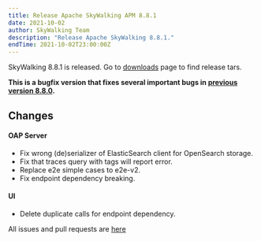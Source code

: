 ```yaml
---
title: Release Apache SkyWalking APM 8.8.1
date: 2021-10-02
author: SkyWalking Team
description: "Release Apache SkyWalking 8.8.1."
endTime: 2021-10-02T23:00:00Z
---
```


SkyWalking 8.8.1 is released. Go to [downloads](/downloads) page to find release tars.

**This is a bugfix version that fixes several important bugs in [previous version 8.8.0](/events/release-apache-skywalking-apm-8-8-0/).**

## Changes

#### OAP Server

- Fix wrong (de)serializer of ElasticSearch client for OpenSearch storage.
- Fix that traces query with tags will report error.
- Replace e2e simple cases to e2e-v2.
- Fix endpoint dependency breaking.

#### UI

- Delete duplicate calls for endpoint dependency.

All issues and pull requests are [here](https://github.com/apache/skywalking/milestone/104?closed=1)
